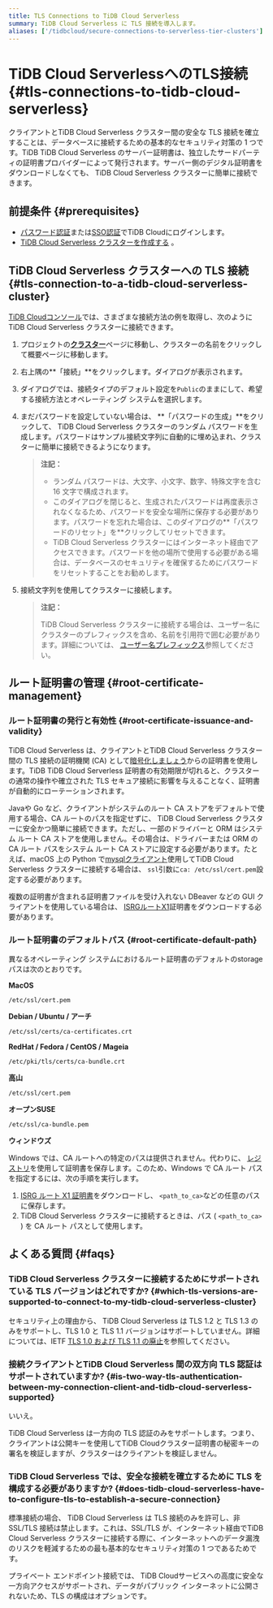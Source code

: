 ```yaml
---
title: TLS Connections to TiDB Cloud Serverless
summary: TiDB Cloud Serverless に TLS 接続を導入します。
aliases: ['/tidbcloud/secure-connections-to-serverless-tier-clusters']
---
```


# TiDB Cloud ServerlessへのTLS接続 {#tls-connections-to-tidb-cloud-serverless}

クライアントとTiDB Cloud Serverless クラスター間の安全な TLS 接続を確立することは、データベースに接続するための基本的なセキュリティ対策の 1 つです。TiDB TiDB Cloud Serverless のサーバー証明書は、独立したサードパーティの証明書プロバイダーによって発行されます。サーバー側のデジタル証明書をダウンロードしなくても、 TiDB Cloud Serverless クラスターに簡単に接続できます。

## 前提条件 {#prerequisites}

-   [パスワード認証](/tidb-cloud/tidb-cloud-password-authentication.md)または[SSO認証](/tidb-cloud/tidb-cloud-sso-authentication.md)でTiDB Cloudにログインします。
-   [TiDB Cloud Serverless クラスターを作成する](/tidb-cloud/tidb-cloud-quickstart.md) 。

## TiDB Cloud Serverless クラスターへの TLS 接続 {#tls-connection-to-a-tidb-cloud-serverless-cluster}

[TiDB Cloudコンソール](https://tidbcloud.com/)では、さまざまな接続方法の例を取得し、次のようにTiDB Cloud Serverless クラスターに接続できます。

1.  プロジェクトの[**クラスター**](https://tidbcloud.com/console/clusters)ページに移動し、クラスターの名前をクリックして概要ページに移動します。

2.  右上隅の**「接続」**をクリックします。ダイアログが表示されます。

3.  ダイアログでは、接続タイプのデフォルト設定を`Public`のままにして、希望する接続方法とオペレーティング システムを選択します。

4.  まだパスワードを設定していない場合は、 **「パスワードの生成」**をクリックして、 TiDB Cloud Serverless クラスターのランダム パスワードを生成します。パスワードはサンプル接続文字列に自動的に埋め込まれ、クラスターに簡単に接続できるようになります。

    > **注記：**
    >
    > -   ランダム パスワードは、大文字、小文字、数字、特殊文字を含む 16 文字で構成されます。
    > -   このダイアログを閉じると、生成されたパスワードは再度表示されなくなるため、パスワードを安全な場所に保存する必要があります。パスワードを忘れた場合は、このダイアログの**「パスワードのリセット」を**クリックしてリセットできます。
    > -   TiDB Cloud Serverless クラスターにはインターネット経由でアクセスできます。パスワードを他の場所で使用する必要がある場合は、データベースのセキュリティを確保するためにパスワードをリセットすることをお勧めします。

5.  接続文字列を使用してクラスターに接続します。

    > **注記：**
    >
    > TiDB Cloud Serverless クラスターに接続する場合は、ユーザー名にクラスターのプレフィックスを含め、名前を引用符で囲む必要があります。詳細については、 [ユーザー名プレフィックス](/tidb-cloud/select-cluster-tier.md#user-name-prefix)参照してください。

## ルート証明書の管理 {#root-certificate-management}

### ルート証明書の発行と有効性 {#root-certificate-issuance-and-validity}

TiDB Cloud Serverless は、クライアントとTiDB Cloud Serverless クラスター間の TLS 接続の証明機関 (CA) として[暗号化しましょう](https://letsencrypt.org/)からの証明書を使用します。TiDB TiDB Cloud Serverless 証明書の有効期限が切れると、クラスターの通常の操作や確立された TLS セキュア接続に影響を与えることなく、証明書が自動的にローテーションされます。

Javaや Go など、クライアントがシステムのルート CA ストアをデフォルトで使用する場合、CA ルートのパスを指定せずに、 TiDB Cloud Serverless クラスターに安全かつ簡単に接続できます。ただし、一部のドライバーと ORM はシステム ルート CA ストアを使用しません。その場合は、ドライバーまたは ORM の CA ルート パスをシステム ルート CA ストアに設定する必要があります。たとえば、macOS 上の Python で[mysqlクライアント](https://github.com/PyMySQL/mysqlclient)使用してTiDB Cloud Serverless クラスターに接続する場合は、 `ssl`引数に`ca: /etc/ssl/cert.pem`設定する必要があります。

複数の証明書が含まれる証明書ファイルを受け入れない DBeaver などの GUI クライアントを使用している場合は、 [ISRGルートX1](https://letsencrypt.org/certs/isrgrootx1.pem)証明書をダウンロードする必要があります。

### ルート証明書のデフォルトパス {#root-certificate-default-path}

異なるオペレーティング システムにおけるルート証明書のデフォルトのstorageパスは次のとおりです。

**MacOS**

    /etc/ssl/cert.pem

**Debian / Ubuntu / アーチ**

    /etc/ssl/certs/ca-certificates.crt

**RedHat / Fedora / CentOS / Mageia**

    /etc/pki/tls/certs/ca-bundle.crt

**高山**

    /etc/ssl/cert.pem

**オープンSUSE**

    /etc/ssl/ca-bundle.pem

**ウィンドウズ**

Windows では、CA ルートへの特定のパスは提供されません。代わりに、 [レジストリ](https://learn.microsoft.com/en-us/windows-hardware/drivers/install/local-machine-and-current-user-certificate-stores)を使用して証明書を保存します。このため、Windows で CA ルート パスを指定するには、次の手順を実行します。

1.  [ISRG ルート X1 証明書](https://letsencrypt.org/certs/isrgrootx1.pem)をダウンロードし、 `<path_to_ca>`などの任意のパスに保存します。
2.  TiDB Cloud Serverless クラスターに接続するときは、パス ( `<path_to_ca>` ) を CA ルート パスとして使用します。

## よくある質問 {#faqs}

### TiDB Cloud Serverless クラスターに接続するためにサポートされている TLS バージョンはどれですか? {#which-tls-versions-are-supported-to-connect-to-my-tidb-cloud-serverless-cluster}

セキュリティ上の理由から、 TiDB Cloud Serverless は TLS 1.2 と TLS 1.3 のみをサポートし、TLS 1.0 と TLS 1.1 バージョンはサポートしていません。詳細については、IETF [TLS 1.0 および TLS 1.1 の廃止](https://datatracker.ietf.org/doc/rfc8996/)を参照してください。

### 接続クライアントとTiDB Cloud Serverless 間の双方向 TLS 認証はサポートされていますか? {#is-two-way-tls-authentication-between-my-connection-client-and-tidb-cloud-serverless-supported}

いいえ。

TiDB Cloud Serverless は一方向の TLS 認証のみをサポートします。つまり、クライアントは公開キーを使用してTiDB Cloudクラスター証明書の秘密キーの署名を検証しますが、クラスターはクライアントを検証しません。

### TiDB Cloud Serverless では、安全な接続を確立するために TLS を構成する必要がありますか? {#does-tidb-cloud-serverless-have-to-configure-tls-to-establish-a-secure-connection}

標準接続の場合、 TiDB Cloud Serverless は TLS 接続のみを許可し、非 SSL/TLS 接続は禁止します。これは、SSL/TLS が、インターネット経由でTiDB Cloud Serverless クラスターに接続する際に、インターネットへのデータ漏洩のリスクを軽減するための最も基本的なセキュリティ対策の 1 つであるためです。

プライベート エンドポイント接続では、 TiDB Cloudサービスへの高度に安全な一方向アクセスがサポートされ、データがパブリック インターネットに公開されないため、TLS の構成はオプションです。

